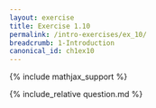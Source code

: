 ```yaml
---
layout: exercise
title: Exercise 1.10
permalink: /intro-exercises/ex_10/
breadcrumb: 1-Introduction
canonical_id: ch1ex10
---
```


{% include mathjax_support %}
<div id="hiddden">{% include_relative question.md %}</div>